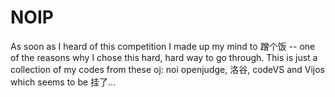 # NOIP
As soon as I heard of this competition I made up my mind to 蹭个饭 -- one of the reasons why I chose this hard, hard way to go through. This is just a collection of my codes from these oj: noi openjudge, 洛谷, codeVS and Vijos which seems to be 挂了...

